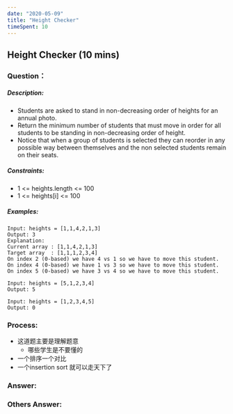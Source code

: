 ```yaml
---
date: "2020-05-09"
title: "Height Checker"
timeSpent: 10
---
```


## Height Checker (10 mins)

### Question：

##### Description:
* Students are asked to stand in non-decreasing order of heights for an annual photo.
* Return the minimum number of students that must move in order for all students to be standing in non-decreasing order of height.
* Notice that when a group of students is selected they can reorder in any possible way between themselves and the non selected students remain on their seats.

##### Constraints:
* 1 <= heights.length <= 100
* 1 <= heights[i] <= 100

##### Examples:
```
Input: heights = [1,1,4,2,1,3]
Output: 3
Explanation:
Current array : [1,1,4,2,1,3]
Target array  : [1,1,1,2,3,4]
On index 2 (0-based) we have 4 vs 1 so we have to move this student.
On index 4 (0-based) we have 1 vs 3 so we have to move this student.
On index 5 (0-based) we have 3 vs 4 so we have to move this student.

Input: heights = [5,1,2,3,4]
Output: 5

Input: heights = [1,2,3,4,5]
Output: 0
```

### Process:
- 这道题主要是理解题意
  - 哪些学生是不要懂的
- 一个排序一个对比
- 一个insertion sort 就可以走天下了

### Answer:

### Others Answer:
